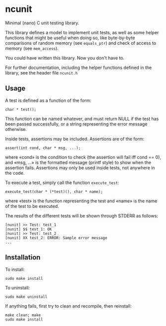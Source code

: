 ncunit
======
Minimal (nano) C unit testing library.

This library defines a model to implement unit tests, as well as some helper functions that might be useful when doing so, like byte-by-byte comparisons of random memory (see `equals_ptr`) and check of access to memory (see `mem_access`).

You could have written this library. Now you don't have to.

For further documentation, including the helper functions defined in the library, see the header file `ncunit.h`

Usage
-----
A test is defined as a function of the form:
```
char * test();
```
This function can be named whatever, and must return NULL if the test has been passed successfully, or a string representing the error message otherwise.

Inside tests, assertions may be included. Assertions are of the form:
```
assert(int cond, char * msg, ...);
```
where «cond» is the condition to check (the assertion will fail iff cond == 0), and «msg, ...» is the formatted message (printf style) to show when the assertion fails.
Assertions may only be used inside tests, not anywhere in the code.

To execute a test, simply call the function `execute_test`:
```
execute_test(char * (*test)(), char * name);
```
where «test» is the function representing the test and «name» is the name of the test to be executed.

The results of the different tests will be shown through STDERR as follows:
```
[nunit] >> Test: test_1
[nunit] $$ test_1: OK
[nunit] >> Test: test_2
[nunit] XX test_2: ERROR: Sample error message
...
```

Installation
-----------
To install:
```
sudo make install
```
To uninstall:
```
sudo make uninstall
```
If anything fails, first try to clean and recompile, then reinstall:
```
make clean; make
sudo make install
```
